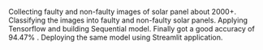 Collecting faulty and non-faulty images of solar panel about 2000+.
Classifying the images into faulty and non-faulty solar panels.
Applying Tensorflow and building Sequential model.
Finally got a good accuracy of 94.47% .
Deploying the same model using Streamlit application.
